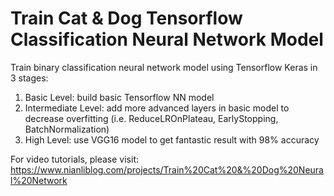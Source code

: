 # Train Cat & Dog Tensorflow Classification Neural Network Model

Train binary classification neural network model using Tensorflow Keras in 3 stages:
1. Basic Level: build basic Tensorflow NN model
2. Intermediate Level: add more advanced layers in basic model to decrease overfitting (i.e. ReduceLROnPlateau, EarlyStopping, BatchNormalization)
3. High Level: use VGG16 model to get fantastic result with 98% accuracy

For video tutorials, please visit: https://www.nianliblog.com/projects/Train%20Cat%20&%20Dog%20Neural%20Network
